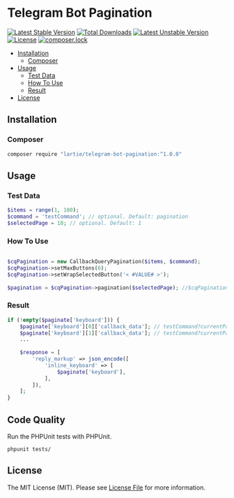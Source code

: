 # Telegram Bot Pagination

[![Latest Stable Version](https://poser.pugx.org/lartie/telegram-bot-pagination/v/stable)](https://packagist.org/packages/lartie/telegram-bot-pagination)
[![Total Downloads](https://poser.pugx.org/lartie/telegram-bot-pagination/downloads)](https://packagist.org/packages/lartie/telegram-bot-pagination)
[![Latest Unstable Version](https://poser.pugx.org/lartie/telegram-bot-pagination/v/unstable)](https://packagist.org/packages/lartie/telegram-bot-pagination)
[![License](https://poser.pugx.org/lartie/telegram-bot-pagination/license)](https://packagist.org/packages/lartie/telegram-bot-pagination)
[![composer.lock](https://poser.pugx.org/lartie/telegram-bot-pagination/composerlock)](https://packagist.org/packages/lartie/telegram-bot-pagination)

- [Installation](#installation)
    - [Composer](#composer)
- [Usage](#usage)
    - [Test Data](#test-data)
    - [How To Use](#how-to-use)
    - [Result](#result)
- [License](#license)

## Installation

### Composer
```bash
composer require "lartie/telegram-bot-pagination:^1.0.0"
```

## Usage

### Test Data
```php
$items = range(1, 100); 
$command = 'testCommand'; // optional. Default: pagination
$selectedPage = 10; // optional. Default: 1
```

### How To Use
```php

$cqPagination = new CallbackQueryPagination($items, $command);
$cqPagination->setMaxButtons(6);
$cqPagination->setWrapSelectedButton('< #VALUE# >');
    
$pagination = $cqPagination->pagination($selectedPage); //$cqPagination->setSelectedPage($selectedPage);

```

### Result
```php
if (!empty($paginate['keyboard'])) {
    $paginate['keyboard'][0]['callback_data']; // testCommand?currentPage10=&nextPage=1
    $paginate['keyboard'][1]['callback_data']; // testCommand?currentPage10=&nextPage=9
    ...
    
    $response = [
        'reply_markup' => json_encode([
            'inline_keyboard' => [
                $paginate['keyboard'],
            ],
        ]),
    ];
}
```

## Code Quality

Run the PHPUnit tests with PHPUnit. 

    phpunit tests/


## License

The MIT License (MIT). Please see [License File](LICENSE.md) for more information.
